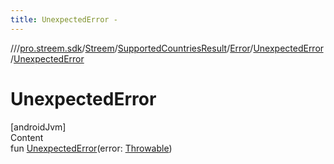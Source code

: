 ```yaml
---
title: UnexpectedError -
---
```

//[<root>](../../../../../../index.md)/[pro.streem.sdk](../../../../index.md)/[Streem](../../../index.md)/[SupportedCountriesResult](../../index.md)/[Error](../index.md)/[UnexpectedError](index.md)/[UnexpectedError](-unexpected-error.md)



# UnexpectedError  
[androidJvm]  
Content  
fun [UnexpectedError](-unexpected-error.md)(error: [Throwable](https://kotlinlang.org/api/latest/jvm/stdlib/kotlin/-throwable/index.html))  



